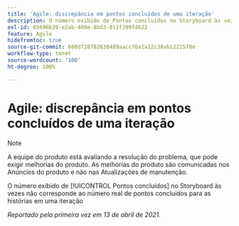 ```yaml
---
title: 'Agile: discrepância em pontos concluídos de uma iteração'
description: O número exibido de Pontos concluídos no Storyboard às vezes não corresponde ao número real de pontos concluídos para as histórias em uma iteração
exl-id: 65696b39-e2ab-409e-8bd3-811f399f4622
feature: Agile
hidefromtoc: true
source-git-commit: 688d728782638489aacc76a1a12c38ab12215f8e
workflow-type: tm+mt
source-wordcount: '100'
ht-degree: 100%

---
```


# Agile: discrepância em pontos concluídos de uma iteração

<!--Converted to story-->

>[!NOTE]
>
>A equipe do produto está avaliando a resolução do problema, que pode exigir melhorias do produto. As melhorias do produto são comunicadas nos Anúncios do produto e não nas Atualizações de manutenção.

O número exibido de [!UICONTROL Pontos concluídos] no Storyboard às vezes não corresponde ao número real de pontos concluídos para as histórias em uma iteração

_Reportado pela primeira vez em 13 de abril de 2021._
